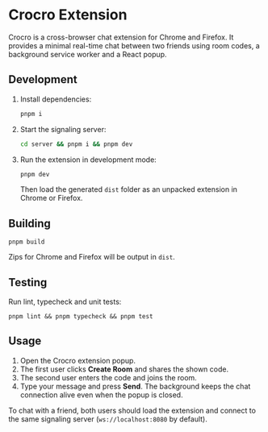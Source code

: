 # Crocro Extension

Crocro is a cross-browser chat extension for Chrome and Firefox. It provides a minimal real-time chat between two friends using room codes, a background service worker and a React popup.

## Development

1. Install dependencies:
   ```bash
   pnpm i
   ```
2. Start the signaling server:
   ```bash
   cd server && pnpm i && pnpm dev
   ```
3. Run the extension in development mode:
   ```bash
   pnpm dev
   ```
   Then load the generated `dist` folder as an unpacked extension in Chrome or Firefox.

## Building

```
pnpm build
```

Zips for Chrome and Firefox will be output in `dist`.

## Testing

Run lint, typecheck and unit tests:
```
pnpm lint && pnpm typecheck && pnpm test
```

## Usage

1. Open the Crocro extension popup.
2. The first user clicks **Create Room** and shares the shown code.
3. The second user enters the code and joins the room.
4. Type your message and press **Send**. The background keeps the chat connection alive even when the popup is closed.

To chat with a friend, both users should load the extension and connect to the same signaling server (`ws://localhost:8080` by default).
